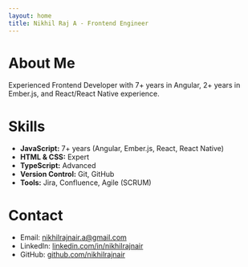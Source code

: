 ```yaml
---
layout: home
title: Nikhil Raj A - Frontend Engineer
---
```


# About Me

Experienced Frontend Developer with 7+ years in Angular, 2+ years in Ember.js, and React/React Native experience.

# Skills

- **JavaScript:** 7+ years (Angular, Ember.js, React, React Native)
- **HTML & CSS:** Expert
- **TypeScript:** Advanced
- **Version Control:** Git, GitHub
- **Tools:** Jira, Confluence, Agile (SCRUM)

# Contact

- Email: nikhilrajnair.a@gmail.com
- LinkedIn: [linkedin.com/in/nikhilrajnair](https://linkedin.com/in/nikhilrajnair)
- GitHub: [github.com/nikhilrajnair](https://github.com/nikhilrajnair)
